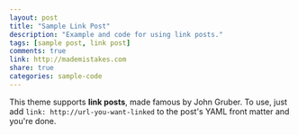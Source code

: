 ```yaml
---
layout: post
title: "Sample Link Post"
description: "Example and code for using link posts."
tags: [sample post, link post]
comments: true
link: http://mademistakes.com  
share: true
categories: sample-code
---
```


This theme supports **link posts**, made famous by John Gruber. To use, just add `link: http://url-you-want-linked` to the post's YAML front matter and you're done.